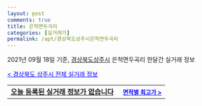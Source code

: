 ```yaml
---
layout: post
comments: true
title: 은척면두곡리
categories: [실거래가]
permalink: /apt/경상북도상주시은척면두곡리
---
```


2021년 09월 18일 기준, <a href="/apt/경상북도상주시">경상북도상주시</a> 은척면두곡리 한달간 실거래 정보

<a style="color: blue;" href="/apt/경상북도상주시">< 경상북도 상주시 전체 실거래 정보</a>
<!---- start ---->
<table>
  <tr>
    <td colspan="4" style="font-weight: bold;"><a href="/apt/경상북도상주시은척면두곡리{name_without_space}">오늘 등록된 실거래 정보가 없습니다</a> &nbsp;&nbsp;&nbsp; <a style="color: blue; font-size: smaller;" href="/apt/경상북도상주시은척면두곡리{name_without_space}">면적별 최고가 ></a></td>
  </tr>
    
</table>
<!---- end ---->
    